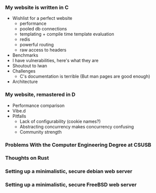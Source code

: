 ### My website is written in C
- Wishlist for a perfect website
    - performance
    - pooled db connections
    - templating + compile time template evaluation
    - redis
    - powerful routing
    - raw access to headers
- Benchmarks
- I have vulnerabilities, here's what they are
- Shoutout to lwan
- Challenges
    - C's documentation is terrible (But man pages are good enough)
- Architecture

### My website, remastered in D
- Performance comparison
- Vibe.d
- Pitfalls
    - Lack of configurability (cookie names?)
    - Abstracting concurrency makes concurrency confusing
    - Community strength

### Problems With the Computer Engineering Degree at CSUSB

### Thoughts on Rust

### Setting up a minimalistic, secure debian web server

### Setting up a minimalistic, secure FreeBSD web server

